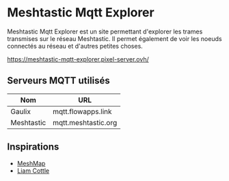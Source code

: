 # Meshtastic Mqtt Explorer

Meshtastic Mqtt Explorer est un site permettant d'explorer les trames transmises sur le réseau Meshtastic. Il permet également de voir les noeuds connectés au réseau et d'autres petites choses.

https://meshtastic-mqtt-explorer.pixel-server.ovh/

## Serveurs MQTT utilisés

| Nom         | URL                        |
|-------------|----------------------------|
| Gaulix      | mqtt.flowapps.link         |
| Meshtastic  | mqtt.meshtastic.org        |

## Inspirations

- [MeshMap](https://github.com/meshtastic/MeshMap)
- [Liam Cottle](https://github.com/liamcottle)
